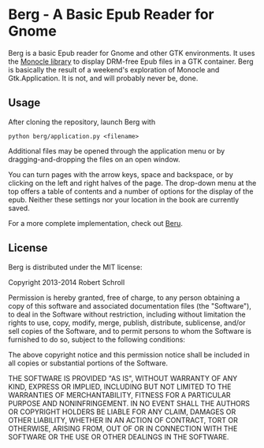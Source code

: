 Berg - A Basic Epub Reader for Gnome
====================================
Berg is a basic Epub reader for Gnome and other GTK environments.  It
uses the [Monocle library][1] to display DRM-free Epub files in a GTK
container.  Berg is basically the result of a weekend's exploration of
Monocle and Gtk.Application.  It is not, and will probably never be,
done.

[1]: http://monocle.inventivelabs.com.au/

Usage
-----
After cloning the repository, launch Berg with
```
python berg/application.py <filename>
```
Additional files may be opened through the application menu or by
dragging-and-dropping the files on an open window.

You can turn pages with the arrow keys, space and backspace, or by
clicking on the left and right halves of the page.  The drop-down menu
at the top offers a table of contents and a number of options for the
display of the epub.  Neither these settings nor your location in the
book are currently saved.

For a more complete implementation, check out [Beru][2].

[2]: http://rschroll.github.io/beru

License
-------
Berg is distributed under the MIT license:

Copyright 2013-2014 Robert Schroll

Permission is hereby granted, free of charge, to any person obtaining
a copy of this software and associated documentation files (the
"Software"), to deal in the Software without restriction, including
without limitation the rights to use, copy, modify, merge, publish,
distribute, sublicense, and/or sell copies of the Software, and to
permit persons to whom the Software is furnished to do so, subject to
the following conditions:

The above copyright notice and this permission notice shall be
included in all copies or substantial portions of the Software.

THE SOFTWARE IS PROVIDED "AS IS", WITHOUT WARRANTY OF ANY KIND,
EXPRESS OR IMPLIED, INCLUDING BUT NOT LIMITED TO THE WARRANTIES OF
MERCHANTABILITY, FITNESS FOR A PARTICULAR PURPOSE AND
NONINFRINGEMENT. IN NO EVENT SHALL THE AUTHORS OR COPYRIGHT HOLDERS BE
LIABLE FOR ANY CLAIM, DAMAGES OR OTHER LIABILITY, WHETHER IN AN ACTION
OF CONTRACT, TORT OR OTHERWISE, ARISING FROM, OUT OF OR IN CONNECTION
WITH THE SOFTWARE OR THE USE OR OTHER DEALINGS IN THE SOFTWARE.
